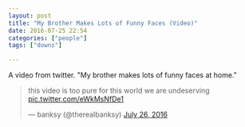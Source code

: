 ```yaml
---
layout: post
title: "My Brother Makes Lots of Funny Faces (Video)"
date: 2016-07-25 22:54
categories: ["people"]
tags: ["downs"]

---
```


A video from twitter. "My brother makes lots of funny faces at home."


<blockquote class="twitter-video" data-lang="en"><p lang="en"
dir="ltr">this video is too pure for this world we are undeserving <a
href="https://t.co/eWkMsNfDe1">pic.twitter.com/eWkMsNfDe1</a></p>&mdash;
banksy (@thereaIbanksy) <a
href="https://twitter.com/thereaIbanksy/status/757742541290692608">July
26, 2016</a></blockquote>


<script async src="//platform.twitter.com/widgets.js" charset="utf-8"></script>
